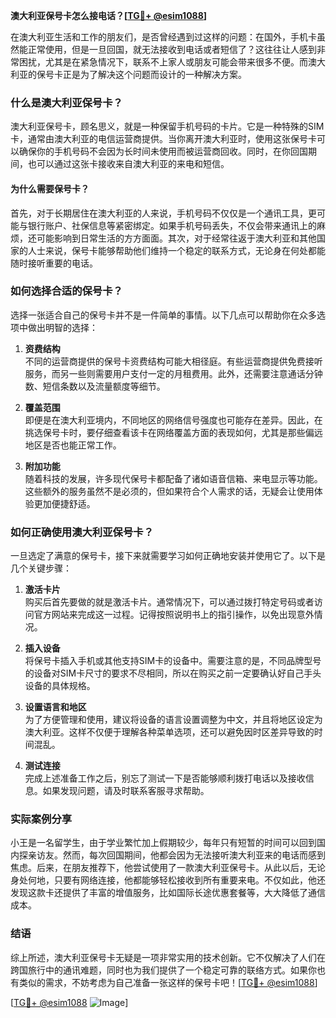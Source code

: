**澳大利亚保号卡怎么接电话？[[TG💪+ @esim1088](https://t.me/s/esim1088)]**

在澳大利亚生活和工作的朋友们，是否曾经遇到过这样的问题：在国外，手机卡虽然能正常使用，但是一旦回国，就无法接收到电话或者短信了？这往往让人感到非常困扰，尤其是在紧急情况下，联系不上家人或朋友可能会带来很多不便。而澳大利亚的保号卡正是为了解决这个问题而设计的一种解决方案。

### 什么是澳大利亚保号卡？

澳大利亚保号卡，顾名思义，就是一种保留手机号码的卡片。它是一种特殊的SIM卡，通常由澳大利亚的电信运营商提供。当你离开澳大利亚时，使用这张保号卡可以确保你的手机号码不会因为长时间未使用而被运营商回收。同时，在你回国期间，也可以通过这张卡接收来自澳大利亚的来电和短信。

#### 为什么需要保号卡？

首先，对于长期居住在澳大利亚的人来说，手机号码不仅仅是一个通讯工具，更可能与银行账户、社保信息等紧密绑定。如果手机号码丢失，不仅会带来通讯上的麻烦，还可能影响到日常生活的方方面面。其次，对于经常往返于澳大利亚和其他国家的人士来说，保号卡能够帮助他们维持一个稳定的联系方式，无论身在何处都能随时接听重要的电话。

### 如何选择合适的保号卡？

选择一张适合自己的保号卡并不是一件简单的事情。以下几点可以帮助你在众多选项中做出明智的选择：

1. **资费结构**  
   不同的运营商提供的保号卡资费结构可能大相径庭。有些运营商提供免费接听服务，而另一些则需要用户支付一定的月租费用。此外，还需要注意通话分钟数、短信条数以及流量额度等细节。

2. **覆盖范围**  
   即便是在澳大利亚境内，不同地区的网络信号强度也可能存在差异。因此，在挑选保号卡时，要仔细查看该卡在网络覆盖方面的表现如何，尤其是那些偏远地区是否也能正常工作。

3. **附加功能**  
   随着科技的发展，许多现代保号卡都配备了诸如语音信箱、来电显示等功能。这些额外的服务虽然不是必须的，但如果符合个人需求的话，无疑会让使用体验更加便捷舒适。

### 如何正确使用澳大利亚保号卡？

一旦选定了满意的保号卡，接下来就需要学习如何正确地安装并使用它了。以下是几个关键步骤：

1. **激活卡片**  
   购买后首先要做的就是激活卡片。通常情况下，可以通过拨打特定号码或者访问官方网站来完成这一过程。记得按照说明书上的指引操作，以免出现意外情况。

2. **插入设备**  
   将保号卡插入手机或其他支持SIM卡的设备中。需要注意的是，不同品牌型号的设备对SIM卡尺寸的要求不尽相同，所以在购买之前一定要确认好自己手头设备的具体规格。

3. **设置语言和地区**  
   为了方便管理和使用，建议将设备的语言设置调整为中文，并且将地区设定为澳大利亚。这样不仅便于理解各种菜单选项，还可以避免因时区差异导致的时间混乱。

4. **测试连接**  
   完成上述准备工作之后，别忘了测试一下是否能够顺利拨打电话以及接收信息。如果发现问题，请及时联系客服寻求帮助。

### 实际案例分享

小王是一名留学生，由于学业繁忙加上假期较少，每年只有短暂的时间可以回到国内探亲访友。然而，每次回国期间，他都会因为无法接听澳大利亚来的电话而感到焦虑。后来，在朋友推荐下，他尝试使用了一款澳大利亚保号卡。从此以后，无论身处何地，只要有网络连接，他都能够轻松接收到所有重要来电。不仅如此，他还发现这款卡还提供了丰富的增值服务，比如国际长途优惠套餐等，大大降低了通信成本。

### 结语

综上所述，澳大利亚保号卡无疑是一项非常实用的技术创新。它不仅解决了人们在跨国旅行中的通讯难题，同时也为我们提供了一个稳定可靠的联络方式。如果你也有类似的需求，不妨考虑为自己准备一张这样的保号卡吧！[[TG💪+ @esim1088](https://t.me/s/esim1088)] 

[[TG💪+ @esim1088](https://t.me/s/esim1088) ![Image](https://i.postimg.cc/4NQfJmqS/Snipaste-2025-05-13-00-14-12.png)]